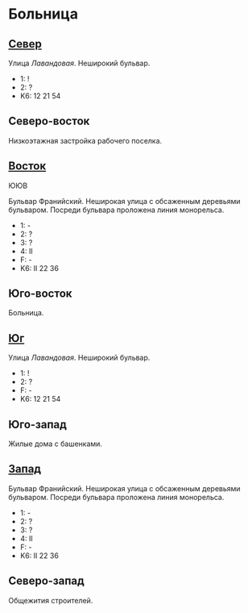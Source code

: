 # Больница

## [Север](./10610050.md)

Улица *Лавандовая*.
Неширокий бульвар.

* 1:    !
* 2:    ?
* K6:   12  21  54

## Северо-восток

Низкоэтажная застройка рабочего поселка.

## [Восток](./10620065.md)

ЮЮВ

Бульвар Франийский.
Неширокая улица с обсаженным деревьями бульваром.
Посреди бульвара проложена линия монорельса.

* 1:    -
* 2:    ?
* 3:    ?
* 4:    II
* F:    -
* K6:   II
        22  36

## Юго-восток

Больница.

## [Юг](./10610070.md)

Улица *Лавандовая*.
Неширокий бульвар.

* 1:    !
* 2:    ?
* F:    -
* K6:   12  21  54

## Юго-запад

Жилые дома с башенками.

## [Запад](./10600065.md)

Бульвар Франийский.
Неширокая улица с обсаженным деревьями бульваром.
Посреди бульвара проложена линия монорельса.

* 1:    -
* 2:    ?
* 3:    ?
* 4:    II
* F:    -
* K6:   II
        22  36

## Северо-запад

Общежития строителей.
